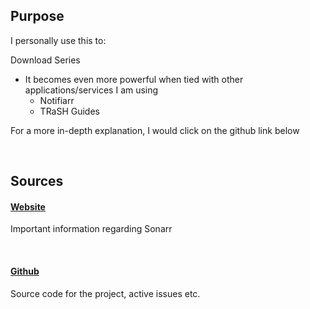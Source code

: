 ## Purpose

I personally use this to:

Download Series

- It becomes even more powerful when tied with other applications/services I am using
    - Notifiarr 
    - TRaSH Guides

For a more in-depth explanation, I would click on the github link below

<br >

## Sources

#### [Website](https://github.com/Sonarr/Sonarr)

Important information regarding Sonarr


<br >

#### [Github](https://sonarr.tv/)

Source code for the project, active issues etc. 

